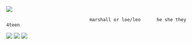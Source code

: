 
<img src="https://media.discordapp.net/attachments/1267171422275502165/1289354939080118343/224_Sem_Titulo_20240927193603.png?ex=66f884dc&is=66f7335c&hm=48dcc1a349a0ea2f16ec16a1182ad09daef95f86fd481495cb8e93e5ae367fae&"/>


                                   marshall or loe/leo      he she they      4teen 
                                         


<img src="https://media.discordapp.net/attachments/1267171422275502165/1289354939373584468/226_Sem_Titulo_20240927193519.png?ex=66f884dc&is=66f7335c&hm=441a70375e850c2f50b3ca23a052649bc76b4ece167b880514c55388c524720b&"/>                           <img src="https://media.discordapp.net/attachments/1267171422275502165/1289635098593067060/tumblr_py7mnxaJ8Q1xzybrpo4_100.png?ex=66f989c7&is=66f83847&hm=6635775a3ea918d627da94ddb3ab7bb013c176bae313c1e900b501914aea4d1c&">  <img src="https://media.discordapp.net/attachments/1267171422275502165/1289635098173509632/d1yamnq-5ff10dfb-6097-4ed5-986b-740d901e99bf.gif?ex=66f989c7&is=66f83847&hm=07882e5efb1f82ae3dca8d6bf8fc898e3c746ed4506ac6961a89742119f97aa4&">         
